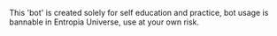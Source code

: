 This 'bot' is created solely for self education and practice, bot usage is bannable in Entropia Universe, use at your own risk.
